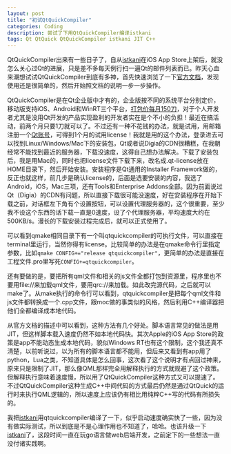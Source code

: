 ```yaml
---
layout: post
title: "初试QtQuickCompiler"
categories: Coding
description: 尝试了下用QtQuickCompiler编译istkani
tags: Qt QtQuick QtQuickCompiler istkani JIT C++
---
```

QtQuickCompiler出来有一些日子了，自从[istkani](https://itunes.apple.com/cn/app/istkani-le-tou-xing-cai-piao/id841279537)在iOS App Store上架后，就没怎么关心过Qt的进展，只是差不多每天例行扫一遍Qt的邮件列表而已。昨天心血来潮想试试QtQuickCompiler到底有多神，首先快速浏览了一下[官方文档](http://doc.qt.digia.com/QtQuickCompiler/index.html)，发现使用还是很简单的，然后开始照文档的说明一步一步操作。

QtQuickCompiler是在Qt企业版中才有的，企业版按不同的系统平台分别定价，移动版支持iOS、Android和WinRT三个平台，[打包价每月150刀](http://qt.digia.com/buy/)，对于个人开发者尤其是没用Qt开发的产品实现盈利的开发者实在是个不小的负担！最近在搞活动，前两个月只要1刀就可以了。不过还有一种不花钱的办法，就是试用，用邮箱注册一个[Qt账号](https://login.qt.digia.com/)，可得到1个月的试用license！我就是用的这个办法，登录进去可以找到Linux/Windows/Mac下的安装包，Qt或者说Digia的CDN很糟糕，在我朝经常不能找到最近的服务器，下载没速度，这得自己想办法解决。下载了安装包后，我是用Mac的，同时也把license文件下载下来，改名成.qt-license放在HOME目录下，然后开始安装。安装程序是Qt通用的Installer Framework做的，反正也就这样，前几步是确认license的，后面是选要安装的内容，我选了Android，iOS，Mac三项，还有Tools和Enterprise Addons全部。因为前面说过Qt（Digia）的CDN有问题，所以直接下载很可能没速度，好在安装程序在开始下载之前，对话框左下角有个设置按钮，可以设置代理服务器的，这个很重要，至少我不设这个东西的话下载一直是0速度，设了个代理服务器，平均速度大约在500KB/s。漫长的下载安装过程完成后，就可以正式使用了。

可以看到qmake相同目录下有一个叫qtquickcompiler的可执行文件，可以直接在terminal里运行，当然你得有license。比较简单的办法是在qmake命令行里指定参数，比如`qmake CONFIG+="release qtquickcompiler"`，更简单的办法是直接在工程文件.pro里写死`CONFIG+=qtquickcompiler`。

还有要做的是，要把所有qml文件和相关的js文件全都打包到资源里，程序里也不要用file://来加载qml文件，要用qrc://来加载。如此改完源代码，之后就可以make了。从make执行的命令行可以看到，qtquickcompiler是把每个qml文件和js文件都转换成一个.cpp文件，跟moc做的事类似的风格，然后利用C++编译器把他们全都编译成本地代码。

从官方文档的描述中可以看到，这种方法有几个好处。脚本语言常见的做法是用JIT，但这样脚本载入速度仍然不如本地代码快。其次Apple的iOS App Store的政策是app不能动态生成本地代码，貌似Windows RT也有这个限制，这个我还真不清楚，以前听说过，以为所有的脚本语言都不能用，但后来又看到有app用了python，Lua之类，不知道具体是怎么回事，这次看了这个说明才有点回过神来，原来只是限制了JIT，那么像QML那样完全用解释执行的方式就规避了这个政策。但解释执行意味着速度慢，所以用了QtQuickCompiler这种方式又可以提速了。不过QtQuickCompiler这种生成C++中间代码的方式最后仍然是通过QtQuick的运行时来执行QML逻辑的，所以速度上应该仍有相比用纯粹C++写的代码有所损失的。

我把[istkani](https://itunes.apple.com/cn/app/istkani-le-tou-xing-cai-piao/id841279537)用qtquickcompiler编译了一下，似乎启动速度确实快了一些，因为没有做实际测试，所以到底是不是心理作用也不知道了，哈哈。也该升级一下[istkani](https://itunes.apple.com/cn/app/istkani-le-tou-xing-cai-piao/id841279537)了，这段时间一直在玩go语言做web后端开发，之前定下的一些想法一直没付诸实践啊。
